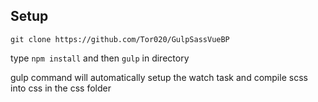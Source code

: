 ## Setup 
`git clone https://github.com/Tor020/GulpSassVueBP`

type `npm install` and then `gulp` in directory

gulp command will automatically setup the watch task and compile scss into css in the css folder


